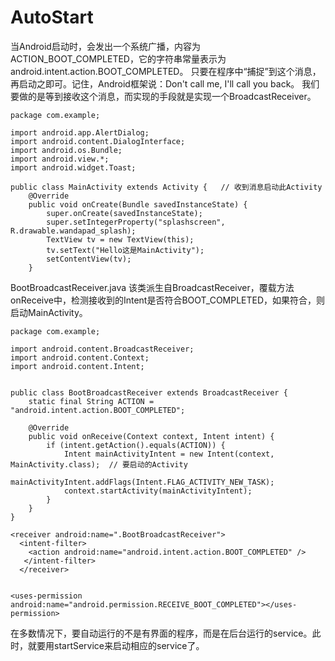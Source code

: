 # AutoStart

当Android启动时，会发出一个系统广播，内容为ACTION_BOOT_COMPLETED，它的字符串常量表示为android.intent.action.BOOT_COMPLETED。
只要在程序中“捕捉”到这个消息，再启动之即可。记住，Android框架说：Don't call me, I'll call you back。
我们要做的是等到接收这个消息，而实现的手段就是实现一个BroadcastReceiver。

```
package com.example;
 
import android.app.AlertDialog;
import android.content.DialogInterface;
import android.os.Bundle;
import android.view.*;
import android.widget.Toast;
 
public class MainActivity extends Activity {   // 收到消息启动此Activity
    @Override
    public void onCreate(Bundle savedInstanceState) {
        super.onCreate(savedInstanceState);
        super.setIntegerProperty("splashscreen", R.drawable.wandapad_splash);
        TextView tv = new TextView(this);
        tv.setText("Hello这是MainActivity");
        setContentView(tv);
    }

```

BootBroadcastReceiver.java 该类派生自BroadcastReceiver，覆载方法onReceive中，检测接收到的Intent是否符合BOOT_COMPLETED，如果符合，则启动MainActivity。

```
package com.example;
 
import android.content.BroadcastReceiver;
import android.content.Context;
import android.content.Intent;
 

public class BootBroadcastReceiver extends BroadcastReceiver {
    static final String ACTION = "android.intent.action.BOOT_COMPLETED";
 
    @Override
    public void onReceive(Context context, Intent intent) {
        if (intent.getAction().equals(ACTION)) {
            Intent mainActivityIntent = new Intent(context, MainActivity.class);  // 要启动的Activity
            mainActivityIntent.addFlags(Intent.FLAG_ACTIVITY_NEW_TASK);
            context.startActivity(mainActivityIntent);
        }
    }
}

```

```
<receiver android:name=".BootBroadcastReceiver">
  <intent-filter>
    <action android:name="android.intent.action.BOOT_COMPLETED" />
   </intent-filter>
  </receiver>
  

```

```
<uses-permission android:name="android.permission.RECEIVE_BOOT_COMPLETED"></uses-permission>

```

在多数情况下，要自动运行的不是有界面的程序，而是在后台运行的service。此时，就要用startService来启动相应的service了。
